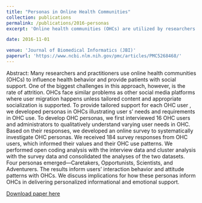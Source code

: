 ```yaml
---
title: "Personas in Online Health Communities"
collection: publications
permalink: /publications/2016-personas
excerpt: 'Online health communities (OHCs) are utilized by researchers and practitioners to influence health behavior and offer social support, yet they encounter attrition issues akin to other social media platforms. To address this, personas were developed based on qualitative interviews and survey responses from 184 OHC users, resulting in four personas—Caretakers, Opportunists, Scientists, and Adventurers—informing tailored support strategies to enhance user engagement and satisfaction within OHCs.'

date: 2016-11-01

venue: 'Journal of Biomedical Informatics (JBI)'
paperurl: 'https://www.ncbi.nlm.nih.gov/pmc/articles/PMC5268468/'
---
```


Abstract: Many researchers and practitioners use online health communities (OHCs) to influence health behavior and provide patients with social support. One of the biggest challenges in this approach, however, is the rate of attrition. OHCs face similar problems as other social media platforms where user migration happens unless tailored content and appropriate socialization is supported. To provide tailored support for each OHC user , we developed personas in OHCs illustrating user s’ needs and requirements in OHC use. To develop OHC personas, we first interviewed 16 OHC users and administrators to qualitatively understand varying user needs in OHC. Based on their responses, we developed an online survey to systematically investigate OHC personas. We received 184 survey responses from OHC users, which informed their values and their OHC use patterns. We performed open coding analysis with the interview data and cluster analysis with the survey data and consolidated the analyses of the two datasets. Four personas emerged—Caretakers, Opportunists, Scientists, and Adventurers. The results inform users’ interaction behavior and attitude patterns with OHCs. We discuss implications for how these personas inform OHCs in delivering personalized informational and emotional support.

[Download paper here](https://www.ncbi.nlm.nih.gov/pmc/articles/PMC5268468/)
